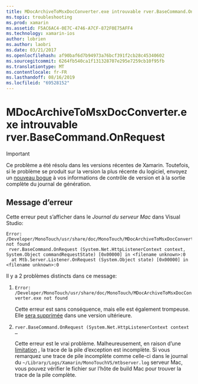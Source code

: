 ```yaml
---
title: MDocArchiveToMsxDocConverter.exe introuvable rver.BaseCommand.OnRequest
ms.topic: troubleshooting
ms.prod: xamarin
ms.assetid: F5AC6AC4-0E7C-4746-A7CF-872F0E75AFF4
ms.technology: xamarin-ios
author: lobrien
ms.author: laobri
ms.date: 03/21/2017
ms.openlocfilehash: af90baf6d7b94973a76bcf391f2cb28c45340602
ms.sourcegitcommit: 6264fb540ca1f131328707e295e7259cb10f95fb
ms.translationtype: MT
ms.contentlocale: fr-FR
ms.lasthandoff: 08/16/2019
ms.locfileid: "69528152"
---
```

# <a name="mdocarchivetomsxdocconverterexe-not-found-rverbasecommandonrequest"></a>MDocArchiveToMsxDocConverter.exe introuvable rver.BaseCommand.OnRequest

> [!IMPORTANT]
> Ce problème a été résolu dans les versions récentes de Xamarin. Toutefois, si le problème se produit sur la version la plus récente du logiciel, envoyez un [nouveau bogue](~/cross-platform/troubleshooting/questions/howto-file-bug.md) à vos informations de contrôle de version et à la sortie complète du journal de génération.


## <a name="error-message"></a>Message d’erreur

Cette erreur peut s’afficher dans le *Journal du serveur Mac* dans Visual Studio:

```
Error: /Developer/MonoTouch/usr/share/doc/MonoTouch/MDocArchiveToMsxDocConverter.exe not found
 rver.BaseCommand.OnRequest (System.Net.HttpListenerContext context, System.Object commandRequestState) [0x00000] in <filename unknown>:0
  at Mtb.Server.Listener.OnRequest (System.Object state) [0x00000] in <filename unknown>:0
```

Il y a 2 problèmes distincts dans ce message:

1. `Error: /Developer/MonoTouch/usr/share/doc/MonoTouch/MDocArchiveToMsxDocConverter.exe not found`

    Cette erreur est sans conséquence, mais elle est également trompeuse. Elle [sera supprimée](https://bugzilla.xamarin.com/show_bug.cgi?id=21667) dans une version ultérieure.

2. `rver.BaseCommand.OnRequest (System.Net.HttpListenerContext context …`

    Cette erreur est le vrai problème. Malheureusement, en raison d’une [limitation](https://bugzilla.xamarin.com/show_bug.cgi?id=22080) , la trace de la pile d’exception est incomplète. Si vous remarquez une trace de pile incomplète comme celle-ci dans le journal du `~/Library/Logs/Xamarin/MonoTouchVS/mtbserver.log` serveur Mac, vous pouvez vérifier le fichier sur l’hôte de build Mac pour trouver la trace de la pile complète.
